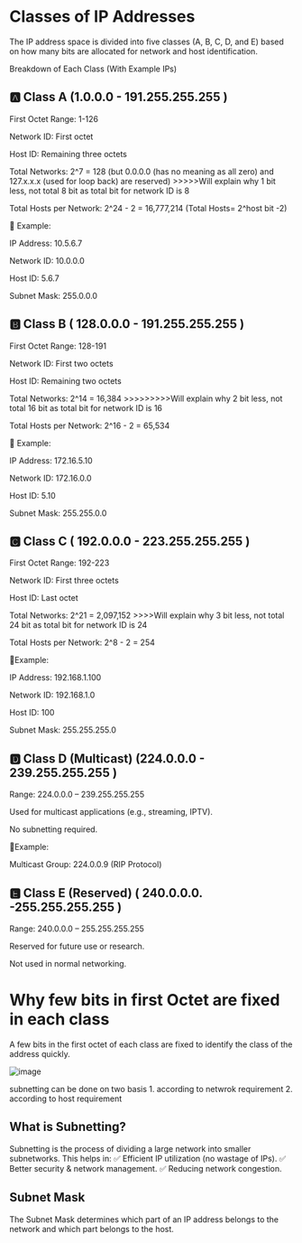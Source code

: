 
# Classes of IP Addresses

The IP address space is divided into five classes (A, B, C, D, and E) based on how many bits are allocated for network and host identification.

Breakdown of Each Class (With Example IPs)

## 🅰️ Class A (1.0.0.0 - 191.255.255.255 )

First Octet Range: 1-126

Network ID: First octet

Host ID: Remaining three octets

Total Networks: 2^7 = 128 (but 0.0.0.0 (has no meaning as all zero) and 127.x.x.x (used for loop back) are reserved) >>>>>Will explain why 1 bit less, not total 8 bit as total bit for network ID is 8

Total Hosts per Network: 2^24 - 2 = 16,777,214 (Total Hosts= 2^host bit -2)

📌 Example:

IP Address: 10.5.6.7

Network ID: 10.0.0.0

Host ID: 5.6.7

Subnet Mask: 255.0.0.0

## 🅱️ Class B ( 128.0.0.0 - 191.255.255.255 )

First Octet Range: 128-191

Network ID: First two octets

Host ID: Remaining two octets

Total Networks: 2^14 = 16,384 >>>>>>>>>Will explain why 2 bit less, not total 16 bit as total bit for network ID is 16

Total Hosts per Network: 2^16 - 2 = 65,534

📌 Example:

IP Address: 172.16.5.10

Network ID: 172.16.0.0

Host ID: 5.10

Subnet Mask: 255.255.0.0


## 🅲 Class C ( 192.0.0.0 - 223.255.255.255 )

First Octet Range: 192-223

Network ID: First three octets

Host ID: Last octet

Total Networks: 2^21 = 2,097,152 >>>>Will explain why 3 bit less, not total 24 bit as total bit for network ID is 24

Total Hosts per Network: 2^8 - 2 = 254

📌Example:

IP Address: 192.168.1.100

Network ID: 192.168.1.0

Host ID: 100

Subnet Mask: 255.255.255.0

## 🅳 Class D (Multicast) (224.0.0.0 - 239.255.255.255 )

Range: 224.0.0.0 – 239.255.255.255

Used for multicast applications (e.g., streaming, IPTV).

No subnetting required.

📌Example:

Multicast Group: 224.0.0.9 (RIP Protocol)

## 🅴 Class E (Reserved) ( 240.0.0.0. -255.255.255.255 )

Range: 240.0.0.0 – 255.255.255.255

Reserved for future use or research.

Not used in normal networking.



# Why few bits in first Octet are fixed in each class

A few bits in the first octet of each class are fixed to identify the class of the address quickly.




![image](https://github.com/user-attachments/assets/56528784-e3ec-485e-98ff-cc5ba9a3d393)




subnetting can be done on two basis 1. according to netwrok requirement 2. according to host requirement 


## What is Subnetting?
Subnetting is the process of dividing a large network into smaller subnetworks.
This helps in:
✅ Efficient IP utilization (no wastage of IPs).
✅ Better security & network management.
✅ Reducing network congestion.

## Subnet Mask
The Subnet Mask determines which part of an IP address belongs to the network and which part belongs to the host.





